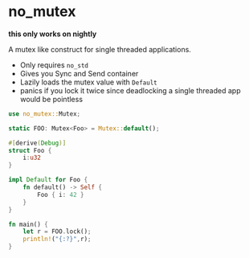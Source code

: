 # no_mutex

**this only works on nightly**

A mutex like construct for single threaded applications. 

* Only requires `no_std`
* Gives you Sync and Send container
* Lazily loads the mutex value with `Default`
* panics if you lock it twice since deadlocking a single threaded app would be pointless

```rust
use no_mutex::Mutex;

static FOO: Mutex<Foo> = Mutex::default();

#[derive(Debug)]
struct Foo {
    i:u32
}

impl Default for Foo {
    fn default() -> Self {
        Foo { i: 42 }
    }
}

fn main() {
    let r = FOO.lock();
    println!("{:?}",r);
}
```
